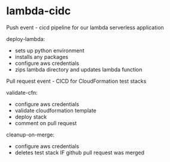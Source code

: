 # lambda-cidc

Push event - cicd pipeline for our lambda serverless application

deploy-lambda:
- sets up python environment
- installs any packages
- configure aws credentials
- zips lambda directory and updates lambda function

Pull request event - CICD for CloudFormation test stacks

validate-cfn:
- configure aws credentials
- validate cloudformation template
- deploy stack
- comment on pull request

cleanup-on-merge:
- configure aws credentials
- deletes test stack IF github pull request was merged
